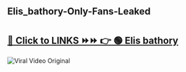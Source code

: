 
 ## Elis_bathory-Only-Fans-Leaked

# <h2><a href="https://clipsfans.com/Elis_bathory&ref=git">🔗 Click to LINKS ⏩⏩ 👉 🟢 Elis bathory </a></h2>

<a href="https://clipsfans.com/Elis_bathory&ref=git" rel="nofollow" data-target="animated-image.originalLink"><img src="https://i.ibb.co.com/xMMVF88/686577567.gif" alt="Viral Video Original" style="max-width: 100%; display: inline-block;" data-target="animated-image.originalImage"></a>
